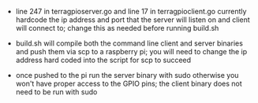 
- line 247 in terragpioserver.go and line 17 in terragpioclient.go currently hardcode the ip address and port that the server will listen on and client will connect to; change this as needed before running build.sh

- build.sh will compile both the command line client and server binaries and push them via scp to a raspberry pi; you will need to change the ip address hard coded into the script for scp to succeed

- once pushed to the pi run the server binary with sudo otherwise you won't have proper access to the GPIO pins; the client binary does not need to be run with sudo